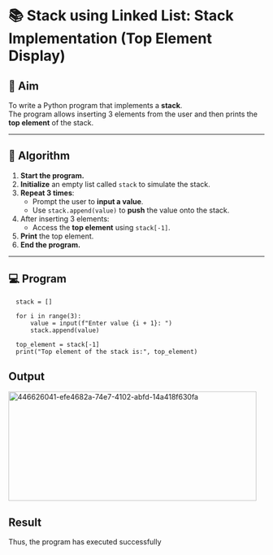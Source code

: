 # 📚 Stack using Linked List: Stack Implementation (Top Element Display)

## 🎯 Aim

To write a Python program that implements a **stack**.  
The program allows inserting 3 elements from the user and then prints the **top element** of the stack.

---

## 🧠 Algorithm

1. **Start the program.**
2. **Initialize** an empty list called `stack` to simulate the stack.
3. **Repeat 3 times**:
   - Prompt the user to **input a value**.
   - Use `stack.append(value)` to **push** the value onto the stack.
4. After inserting 3 elements:
   - Access the **top element** using `stack[-1]`.
5. **Print** the top element.
6. **End the program.**

---

## 💻 Program
```
  stack = []
  
  for i in range(3):
      value = input(f"Enter value {i + 1}: ")
      stack.append(value) 
  
  top_element = stack[-1]
  print("Top element of the stack is:", top_element)
```

## Output
<img width="488" height="215" alt="446626041-efe4682a-74e7-4102-abfd-14a418f630fa" src="https://github.com/user-attachments/assets/e3529146-2a3b-432d-8b6f-766cc390234d" />

## Result
Thus, the program has executed successfully
